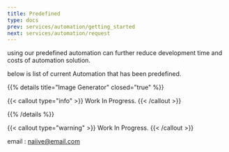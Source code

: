 ```yaml
---
title: Predefined
type: docs
prev: services/automation/getting_started
next: services/automation/request
---
```


using our predefined automation can further reduce development time and costs of automation solution.

below is list of current Automation that has been predefined.

{{% details title="Image Generator" closed="true" %}}

{{< callout type="info" >}}
  Work In Progress.
{{< /callout >}}

{{% /details %}}

{{< callout type="warning" >}}
  Work In Progress.
{{< /callout >}}

email : <naiive@email.com>
